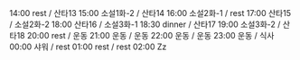 14:00 rest / 산타13
15:00 소설1화-2 / 산타14
16:00 소설2화-1 / rest
17:00 산타15 / 소설2화-2
18:00 산타16 / 소설3화-1
18:30 dinner / 산타17
19:00 소설3화-2 / 산타18
20:00 rest  / 운동
21:00 운동 / 운동
22:00 운동 / 운동
23:00 운동 / 식사
00:00 샤워 / rest
01:00 rest / rest
02:00 Zz